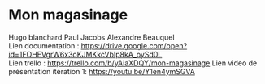 # Mon magasinage

Hugo blanchard
Paul Jacobs
Alexandre Beauquel
</br>
Lien documentation : https://drive.google.com/open?id=1FOHEVgrW6x3oKJMKkcVbIp8kA_oySd0L
</br>
Lien trello :  https://trello.com/b/yAiaXDQY/mon-magasinage
Lien video de présentation itération 1: https://youtu.be/Y1en4ymSGVA
